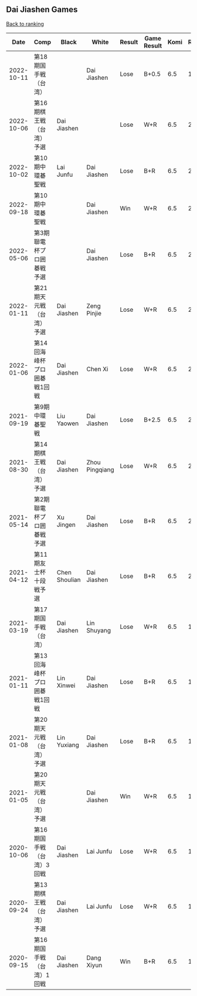 ## Dai Jiashen Games

[Back to ranking](../../index.md)




| **Date** | **Comp** | **Black** | **White** | **Result** | **Game Result** | **Komi** | **Rating** | **Diff** | 
| --- | --- | --- | --- | --- | --- | --- | --- | --- |
| 2022-10-11 | 第18期国手戦（台湾） |  | Dai Jiashen | Lose | B+0.5 | 6.5 | 1639 | -432 | 
| 2022-10-06 | 第16期棋王戦（台湾）予選 | Dai Jiashen |  | Lose | W+R | 6.5 | 2071 | 0 | 
| 2022-10-02 | 第10期中環碁聖戦 | Lai Junfu | Dai Jiashen | Lose | B+R | 6.5 | 2071 | 0 | 
| 2022-09-18 | 第10期中環碁聖戦 |  | Dai Jiashen | Win | W+R | 6.5 | 2071 | 0 | 
| 2022-05-06 | 第3期聯電杯プロ囲碁戦予選 |  | Dai Jiashen | Lose | B+R | 6.5 | 2071 | 0 | 
| 2022-01-11 | 第21期天元戦（台湾）予選 | Dai Jiashen | Zeng Pinjie | Lose | W+R | 6.5 | 2071 | 37 | 
| 2022-01-06 | 第14回海峰杯プロ囲碁戦1回戦 | Dai Jiashen | Chen Xi | Lose | W+R | 6.5 | 2034 | -181 | 
| 2021-09-19 | 第9期中環碁聖戦 | Liu Yaowen | Dai Jiashen | Lose | B+2.5 | 6.5 | 2215 | 21 | 
| 2021-08-30 | 第14期棋王戦（台湾）予選 | Dai Jiashen | Zhou Pingqiang | Lose | W+R | 6.5 | 2194 | 29 | 
| 2021-05-14 | 第2期聯電杯プロ囲碁戦予選 | Xu Jingen | Dai Jiashen | Lose | B+R | 6.5 | 2165 | 32 | 
| 2021-04-12 | 第11期友士杯十段戦予選 | Chen Shoulian | Dai Jiashen | Lose | B+R | 6.5 | 2133 | 208 | 
| 2021-03-19 | 第17期国手戦（台湾） | Dai Jiashen | Lin Shuyang | Lose | W+R | 6.5 | 1925 | 94 | 
| 2021-01-11 | 第13回海峰杯プロ囲碁戦1回戦 | Lin Xinwei | Dai Jiashen | Lose | B+R | 6.5 | 1831 | -12 | 
| 2021-01-08 | 第20期天元戦（台湾）予選 | Lin Yuxiang | Dai Jiashen | Lose | B+R | 6.5 | 1843 | 20 | 
| 2021-01-05 | 第20期天元戦（台湾）予選 |  | Dai Jiashen | Win | W+R | 6.5 | 1823 | -131 | 
| 2020-10-06 | 第16期国手戦（台湾）3回戦 | Dai Jiashen | Lai Junfu | Lose | W+R | 6.5 | 1954 | 20 | 
| 2020-09-24 | 第13期棋王戦（台湾）予選 | Dai Jiashen | Lai Junfu | Lose | W+R | 6.5 | 1934 | 276 | 
| 2020-09-15 | 第16期国手戦（台湾）1回戦 | Dai Jiashen | Dang Xiyun | Win | B+R | 6.5 | 1658 | missing |




